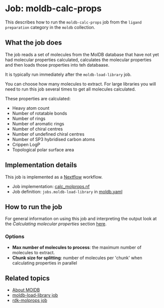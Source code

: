 # Job: moldb-calc-props

This describes how to run the `moldb-calc-props` job from the `ligand preparation` category in the `moldb` collection.

## What the job does

The job reads a set of molecules from the MolDB database that have not yet had molecular
properties calculated, calculates the molecular properties and then loads those properties
into teh databaase.

It is typically run immediately after the `moldb-load-library` job.

You can choose how many molecules to extract. For large libraries you will need to run this
job several times to get all molecules calculated.

These properties are calculated:

- Heavy atom count
- Number of rotatable bonds
- Number of rings
- Number of aromatic rings
- Number of chiral centres
- Number of undefined chiral centres
- Number of SP3 hybridised carbon atoms
- Crippen LogP
- Topological polar surface area

## Implementation details

This job is implemented as a [Nextflow](https://www.nextflow.io/) workflow.

* Job implementation: [calc_molprops.nf](/moldb/calc_molprops.nf)
* Job definition: `jobs.moldb-load-library` in [moldb.yaml](/data-manager/moldb.yaml)

## How to run the job

For general information on using this job and interpreting the output look at the *Calculating molecular properties*
section [here](https://discourse.squonk.it/t/about-moldb/138).

### Options

* **Max number of molecules to process**: the maximum number of molecules to extract.
* **Chunk size for splitting**: number of molecules per 'chunk' when calculating properties in parallel

## Related topics

* [About MOlDB](https://discourse.squonk.it/t/about-moldb/138)
* [moldb-load-library job](moldb-load-library.md)
* [rdk-molprops job](../rdkit/rdk-molprops.md)